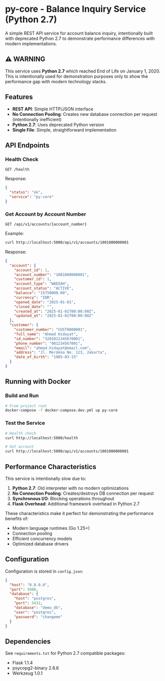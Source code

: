 # py-core - Balance Inquiry Service (Python 2.7)

A simple REST API service for account balance inquiry, intentionally built with deprecated Python 2.7 to demonstrate performance differences with modern implementations.

## ⚠️ WARNING
This service uses **Python 2.7** which reached End of Life on January 1, 2020. This is intentionally used for demonstration purposes only to show the performance gap with modern technology stacks.

## Features

- **REST API**: Simple HTTP/JSON interface
- **No Connection Pooling**: Creates new database connection per request (intentionally inefficient)
- **Python 2.7**: Uses deprecated Python version
- **Single File**: Simple, straightforward implementation

## API Endpoints

### Health Check
```
GET /health
```

Response:
```json
{
  "status": "ok",
  "service": "py-core"
}
```

### Get Account by Account Number
```
GET /api/v1/accounts/{account_number}
```

Example:
```bash
curl http://localhost:5000/api/v1/accounts/1001000000001
```

Response:
```json
{
  "account": {
    "account_id": 1,
    "account_number": "1001000000001",
    "customer_id": 1,
    "account_type": "WADIAH",
    "account_status": "ACTIVE",
    "balance": "15750000.00",
    "currency": "IDR",
    "opened_date": "2025-01-01",
    "closed_date": "",
    "created_at": "2025-01-01T00:00:00Z",
    "updated_at": "2025-01-01T00:00:00Z"
  },
  "customer": {
    "customer_number": "CUST0000001",
    "full_name": "Ahmad Hidayat",
    "id_number": "3201012345670001",
    "phone_number": "081234567801",
    "email": "ahmad.hidayat@email.com",
    "address": "Jl. Merdeka No. 123, Jakarta",
    "date_of_birth": "1985-03-15"
  }
}
```

## Running with Docker

### Build and Run
```bash
# From project root
docker-compose -f docker-compose.dev.yml up py-core
```

### Test the Service
```bash
# Health check
curl http://localhost:5000/health

# Get account
curl http://localhost:5000/api/v1/accounts/1001000000001
```

## Performance Characteristics

This service is intentionally slow due to:

1. **Python 2.7**: Old interpreter with no modern optimizations
2. **No Connection Pooling**: Creates/destroys DB connection per request
3. **Synchronous I/O**: Blocking operations throughout
4. **Flask Overhead**: Additional framework overhead in Python 2.7

These characteristics make it perfect for demonstrating the performance benefits of:
- Modern language runtimes (Go 1.25+)
- Connection pooling
- Efficient concurrency models
- Optimized database drivers

## Configuration

Configuration is stored in `config.json`:

```json
{
  "host": "0.0.0.0",
  "port": 5000,
  "database": {
    "host": "postgres",
    "port": 5432,
    "database": "demo_db",
    "user": "postgres",
    "password": "changeme"
  }
}
```

## Dependencies

See `requirements.txt` for Python 2.7 compatible packages:
- Flask 1.1.4
- psycopg2-binary 2.8.6
- Werkzeug 1.0.1

